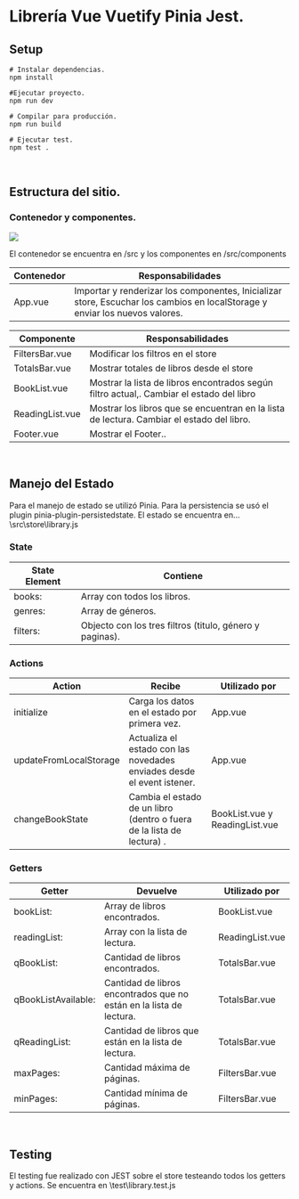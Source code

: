 # Librería Vue Vuetify Pinia Jest.

## Setup
```
# Instalar dependencias.
npm install

#Ejecutar proyecto.
npm run dev

# Compilar para producción.
npm run build

# Ejecutar test.
npm test .
```
&emsp;

## Estructura del sitio.
### Contenedor y componentes.
[![](https://i.ibb.co/dM2L0Wk/aplic.png)](http://https://i.ibb.co/dM2L0Wk/aplic.png)

El contenedor se encuentra en /src y los componentes en /src/components

Contenedor | Responsabilidades
-------------  | ------------- |
App.vue    | Importar y renderizar los componentes, Inicializar store, Escuchar los cambios en localStorage y enviar los nuevos valores.  

Componente      | Responsabilidades    
-------------   | ------------- |
FiltersBar.vue  | Modificar los filtros en el store  
TotalsBar.vue   | Mostrar totales de libros desde el store 
BookList.vue    | Mostrar la lista de libros encontrados según filtro actual,. Cambiar el estado del libro 
ReadingList.vue | Mostrar los libros que se encuentran en la lista de lectura. Cambiar el estado del libro. 
Footer.vue      | Mostrar el Footer..

&emsp;

## Manejo del Estado
Para el manejo de estado se utilizó Pinia. Para la persistencia se usó el plugin pinia-plugin-persistedstate.  El estado se encuentra en... \src\store\library.js

### State
State Element  | Contiene 
-------------  | ------------- |
books:         | Array con todos los libros.
genres:        | Array de géneros. 
filters:       | Objecto con los tres filtros (titulo, género y paginas).

### Actions
Action | Recibe | Utilizado por
------------- | ------------- | ------------- |
initialize              | Carga los datos en el estado por primera vez. |App.vue
updateFromLocalStorage  | Actualiza el estado con las novedades enviades desde el event istener. |App.vue
changeBookState         | Cambia el estado de un libro (dentro o fuera de la lista de lectura) .|BookList.vue y ReadingList.vue

### Getters
Getter  |  Devuelve   | Utilizado por
------------- | ------------- | ------------- |
bookList:           |Array de libros encontrados. |BookList.vue
readingList:        |Array con la lista de lectura. |ReadingList.vue
qBookList:          |Cantidad de libros encontrados. |TotalsBar.vue
qBookListAvailable: |Cantidad de libros encontrados que no están en la lista de lectura. |TotalsBar.vue
qReadingList:       |Cantidad de libros que están en la lista de lectura. |TotalsBar.vue
maxPages:           |Cantidad máxima de páginas. |FiltersBar.vue
minPages:           |Cantidad mínima de páginas. |FiltersBar.vue

&emsp;

## Testing
El testing fue realizado con JEST sobre el store testeando todos los getters y actions. Se encuentra en \test\library.test.js
